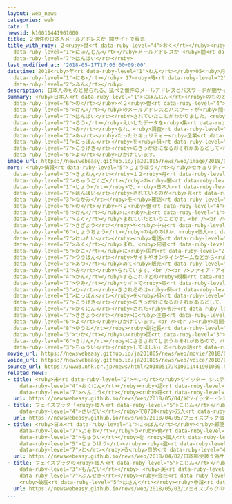 ```yaml
---
layout: web_news
categories: web
cate: 1
newsid: k10011441901000
title: ２億件の日本人メールアドレスか 闇サイトで販売
title_with_ruby: ２<ruby>億<rt data-ruby-level="4">おく</rt></ruby><ruby>件<rt data-ruby-level="5">けん</rt></ruby>の<ruby>日本人<rt
  data-ruby-level="1">にほんじん</rt></ruby>メールアドレスか <ruby>闇<rt data-ruby-level="7">やみ</rt></ruby>サイトで<ruby>販売<rt
  data-ruby-level="7">はんばい</rt></ruby>
last_modified_at: '2018-05-17T17:05:00+09:00'
datetime: 2018<ruby>年<rt data-ruby-level="1">ねん</rt></ruby>05<ruby>月<rt data-ruby-level="1">がつ</rt></ruby>17<ruby>日<rt
  data-ruby-level="1">にち</rt></ruby> 17<ruby>時<rt data-ruby-level="2">じ</rt></ruby>05<ruby>分<rt
  data-ruby-level="2">ふん</rt></ruby>
description: 日本人のものと見られる、延べ２億件のメールアドレスとパスワードが闇サイトで販売されていたことがわかりました。過去に漏えいしたデータを集めたものと見られ、調査に当たったセキュリティー企業は、日本を狙ったサイバー攻撃のきっかけになるおそれがあるとして注意を呼びかけています。
summary: <ruby>日本人<rt data-ruby-level="1">にほんじん</rt></ruby>のものと<ruby>見<rt data-ruby-level="1">み</rt></ruby>られる、<ruby>延<rt
  data-ruby-level="6">の</rt></ruby>べ２<ruby>億<rt data-ruby-level="4">おく</rt></ruby><ruby>件<rt
  data-ruby-level="5">けん</rt></ruby>のメールアドレスとパスワードが<ruby>闇<rt data-ruby-level="7">やみ</rt></ruby>サイトで<ruby>販売<rt
  data-ruby-level="7">はんばい</rt></ruby>されていたことがわかりました。<ruby>過去<rt data-ruby-level="5">かこ</rt></ruby>に<ruby>漏<rt
  data-ruby-level="7">ろう</rt></ruby>えいしたデータを<ruby>集<rt data-ruby-level="3">あつ</rt></ruby>めたものと<ruby>見<rt
  data-ruby-level="1">み</rt></ruby>られ、<ruby>調査<rt data-ruby-level="5">ちょうさ</rt></ruby>に<ruby>当<rt
  data-ruby-level="2">あ</rt></ruby>たったセキュリティー<ruby>企業<rt data-ruby-level="7">きぎょう</rt></ruby>は、<ruby>日本<rt
  data-ruby-level="1">にっぽん</rt></ruby>を<ruby>狙<rt data-ruby-level="7">ねら</rt></ruby>ったサイバー<ruby>攻撃<rt
  data-ruby-level="7">こうげき</rt></ruby>のきっかけになるおそれがあるとして<ruby>注意<rt data-ruby-level="3">ちゅうい</rt></ruby>を<ruby>呼<rt
  data-ruby-level="6">よ</rt></ruby>びかけています。
image_url: https://newswebeasy.github.io/ja201805/news/web/image/2018/05/17/K10011441901_1805171714_1805171715_01_02.jpg
more: <ruby>情報<rt data-ruby-level="5">じょうほう</rt></ruby>セキュリティー<ruby>企業<rt data-ruby-level="7">きぎょう</rt></ruby>「ファイア・アイ」によりますと、<ruby>去年<rt
  data-ruby-level="3">きょねん</rt></ruby>１２<ruby>月<rt data-ruby-level="1">がつ</rt></ruby>、<ruby>中国語<rt
  data-ruby-level="2">ちゅうごくご</rt></ruby>の<ruby>闇<rt data-ruby-level="7">やみ</rt></ruby>サイト<ruby>上<rt
  data-ruby-level="1">じょう</rt></ruby>で、<ruby>日本人<rt data-ruby-level="1">にほんじん</rt></ruby>のものとするデータが<ruby>販売<rt
  data-ruby-level="7">はんばい</rt></ruby>されているのが<ruby>見<rt data-ruby-level="1">み</rt></ruby>つかり、<ruby>中身<rt
  data-ruby-level="3">なかみ</rt></ruby>を<ruby>確認<rt data-ruby-level="7">かくにん</rt></ruby>したところ<ruby>延<rt
  data-ruby-level="6">の</rt></ruby>べ２<ruby>億<rt data-ruby-level="4">おく</rt></ruby><ruby>件<rt
  data-ruby-level="5">けん</rt></ruby>に<ruby>上<rt data-ruby-level="1">のぼ</rt></ruby>るＩＤやパスワード、メールアドレスなどのセットが<ruby>含<rt
  data-ruby-level="7">ふく</rt></ruby>まれていたということです。<br /><br />この<ruby>中<rt data-ruby-level="1">なか</rt></ruby>には<ruby>企業<rt
  data-ruby-level="7">きぎょう</rt></ruby>や<ruby>中央<rt data-ruby-level="3">ちゅうおう</rt></ruby><ruby>省庁<rt
  data-ruby-level="6">しょうちょう</rt></ruby>のもののほか、<ruby>個人<rt data-ruby-level="5">こじん</rt></ruby>の<ruby>携帯<rt
  data-ruby-level="7">けいたい</rt></ruby><ruby>電話<rt data-ruby-level="2">でんわ</rt></ruby>のメールやフリーメールなどが<ruby>含<rt
  data-ruby-level="7">ふく</rt></ruby>まれ、<ruby>何者<rt data-ruby-level="3">なにもの</rt></ruby>かが<ruby>過去<rt
  data-ruby-level="5">かこ</rt></ruby>に<ruby>国内<rt data-ruby-level="2">こくない</rt></ruby>の<ruby>通販<rt
  data-ruby-level="7">つうはん</rt></ruby>サイトやオンラインゲームなどから<ruby>漏<rt data-ruby-level="7">ろう</rt></ruby>えいしたデータを<ruby>集<rt
  data-ruby-level="3">あつ</rt></ruby>めて<ruby>販売<rt data-ruby-level="7">はんばい</rt></ruby>していると<ruby>見<rt
  data-ruby-level="1">み</rt></ruby>られています。<br /><br />ファイア・アイによりますと、<ruby>日本人<rt data-ruby-level="1">にほんじん</rt></ruby>に<ruby>関<rt
  data-ruby-level="4">かん</rt></ruby>するこれほどの<ruby>規模<rt data-ruby-level="6">きぼ</rt></ruby>のデータが<ruby>闇<rt
  data-ruby-level="7">やみ</rt></ruby>サイトで<ruby>取<rt data-ruby-level="3">と</rt></ruby>り<ruby>引<rt
  data-ruby-level="3">ひ</rt></ruby>きされるのは<ruby>例<rt data-ruby-level="4">れい</rt></ruby>がないということで、<ruby>日本<rt
  data-ruby-level="1">にっぽん</rt></ruby>を<ruby>狙<rt data-ruby-level="7">ねら</rt></ruby>ったサイバー<ruby>攻撃<rt
  data-ruby-level="7">こうげき</rt></ruby>のきっかけになるおそれがあるとして、<ruby>漏<rt data-ruby-level="7">ろう</rt></ruby>えいが<ruby>確認<rt
  data-ruby-level="7">かくにん</rt></ruby>された<ruby>省庁<rt data-ruby-level="6">しょうちょう</rt></ruby>や<ruby>企業<rt
  data-ruby-level="7">きぎょう</rt></ruby>に<ruby>注意<rt data-ruby-level="3">ちゅうい</rt></ruby>を<ruby>呼<rt
  data-ruby-level="6">よ</rt></ruby>びかけています。<br /><br /><ruby>岩間<rt data-ruby-level="2">いわま</rt></ruby><ruby>優仁<rt
  data-ruby-level="8">ゆうと</rt></ruby><ruby>副社長<rt data-ruby-level="4">ふくしゃちょう</rt></ruby>は「パスワードを<ruby>使<rt
  data-ruby-level="3">つか</rt></ruby>い<ruby>回<rt data-ruby-level="3">まわ</rt></ruby>していたりすると<ruby>危険<rt
  data-ruby-level="6">きけん</rt></ruby>にさらされてしまうおそれがあるので、パスワードの<ruby>管理<rt data-ruby-level="4">かんり</rt></ruby>には<ruby>注意<rt
  data-ruby-level="3">ちゅうい</rt></ruby>してほしい」と<ruby>話<rt data-ruby-level="2">はな</rt></ruby>していました。
movie_url: https://newswebeasy.github.io/ja201805/news/web/movie/2018/05/17/k10011441901_201805171810_201805171813.mp4
voice_url: https://newswebeasy.github.io/ja201805/news/web/voice/2018/05/17/k10011441901_201805171810_201805171813.mp3
source_url: https://www3.nhk.or.jp/news/html/20180517/k10011441901000.html
related_news:
- title: <ruby>米<rt data-ruby-level="2">べい</rt></ruby>ツイッター システム<ruby>欠陥<rt data-ruby-level="7">けっかん</rt></ruby>で３<ruby>億人<rt
    data-ruby-level="4">おくにん</rt></ruby><ruby>超<rt data-ruby-level="7">ちょう</rt></ruby>にパスワード<ruby>変更<rt
    data-ruby-level="7">へんこう</rt></ruby><ruby>呼<rt data-ruby-level="6">よ</rt></ruby>びかけ
  url: https://newswebeasy.github.io/news/web/2018/05/04/米ツイッター-システム欠陥で3億人超にパスワード変更呼びかけ
- title: フェイスブック「<ruby>個人<rt data-ruby-level="5">こじん</rt></ruby>データ<ruby>流出<rt data-ruby-level="3">りゅうしゅつ</rt></ruby>は<ruby>最大<rt
    data-ruby-level="4">さいだい</rt></ruby>で8700<ruby>万人<rt data-ruby-level="2">まんにん</rt></ruby>」
  url: https://newswebeasy.github.io/news/web/2018/04/05/フェイスブック個人データ流出は最大で8700万人
- title: <ruby>日本<rt data-ruby-level="1">にっぽん</rt></ruby><ruby>郵便<rt data-ruby-level="6">ゆうびん</rt></ruby><ruby>装<rt
    data-ruby-level="7">よそお</rt></ruby>う<ruby>偽<rt data-ruby-level="7">にせ</rt></ruby>サイトに<ruby>注意<rt
    data-ruby-level="3">ちゅうい</rt></ruby>を <ruby>個人<rt data-ruby-level="5">こじん</rt></ruby><ruby>情報<rt
    data-ruby-level="5">じょうほう</rt></ruby><ruby>盗<rt data-ruby-level="7">ぬす</rt></ruby>み<ruby>取<rt
    data-ruby-level="7">と</rt></ruby>る<ruby>目的<rt data-ruby-level="4">もくてき</rt></ruby>か
  url: https://newswebeasy.github.io/news/web/2018/04/02/日本郵便装う偽サイトに注意を-個人情報盗み取る目的か
- title: フェイスブックの<ruby>個人<rt data-ruby-level="5">こじん</rt></ruby>データ<ruby>流用<rt data-ruby-level="3">りゅうよう</rt></ruby><ruby>問題<rt
    data-ruby-level="3">もんだい</rt></ruby> <ruby>英<rt data-ruby-level="4">えい</rt></ruby>データ<ruby>分析<rt
    data-ruby-level="7">ぶんせき</rt></ruby><ruby>会社<rt data-ruby-level="2">がいしゃ</rt></ruby>
    <ruby>破産<rt data-ruby-level="5">はさん</rt></ruby><ruby>申請<rt data-ruby-level="7">しんせい</rt></ruby>
  url: https://newswebeasy.github.io/news/web/2018/05/03/フェイスブックの個人データ流用問題-英データ分析会社-破産申請
...
```

